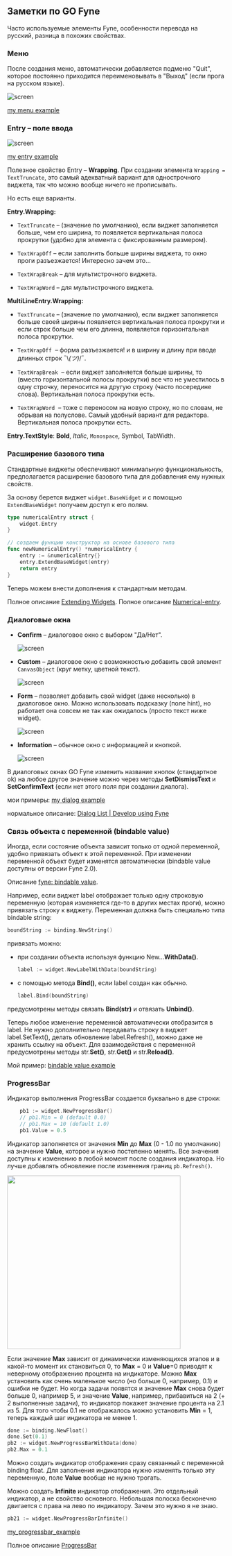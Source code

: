 ## Заметки по GO Fyne

Часто используемые элементы Fyne, особенности перевода на русский, разница в похожих свойствах.

### Меню

После создания меню, автоматически добавляется подменю "Quit", которое постоянно приходится переименовывать в "Выход" (если прога на русском языке).

<img src="widgets/img/menu.png" alt="screen"/>

[my menu example](https://github.com/annettalekto/sandbox_go_fyne/blob/main/widgets/menu.go)

### Entry – поле ввода

<img src="widgets/img/entry.png" alt="screen"/>

[my entry example](https://github.com/annettalekto/sandbox_go_fyne/blob/main/widgets/entry.go)

Полезное свойство Entry – **Wrapping**. При создании элемента `Wrapping = TextTruncate`, это самый адекватный вариант для однострочного виджета, так что можно вообще ничего не прописывать. 

Но есть еще варианты.

**Entry.Wrapping:**

- `TextTruncate` – (значение по умолчанию), если виджет заполняется больше, чем его ширина, то появляется вертикальная полоса прокрутки (удобно для элемента с фиксированным размером). 

- `TextWrapOff` – если заполнить больше ширины виджета, то окно проги разъезжается! Интересно зачем это...

- `TextWrapBreak` – для мультистрочного виджета.

- `TextWrapWord` – для мультистрочного виджета.

**MultiLineEntry.Wrapping:**

- `TextTruncate` – (значение по умолчанию), если виджет заполняется больше своей ширины появляется вертикальная полоса прокрутки и если строк больше чем его длинна, появляется горизонтальная полоса прокрутки.

- `TextWrapOff`  – форма разъезжается! и в ширину и длину при вводе длинных строк ¯\\_(ツ)_/¯.

- `TextWrapBreak`  – если виджет заполняется больше ширины, то (вместо горизонтальной полосы прокрутки) все что не уместилось в одну строчку, переносится на другую строку (часто посередине слова). Вертикальная полоса прокрутки есть.

- `TextWrapWord`  –  тоже с переносом на новую строку, но по словам, не обрывая на полуслове. Самый удобный вариант для редактора. Вертикальная полоса прокрутки есть.

**Entry.TextStyle**: **Bold**, *Italic*, `Monospace`, Symbol, TabWidth.

### Расширение базового типа

Стандартные виджеты обеспечивают минимальную функциональность, предполагается расширение базового типа для добавления ему нужных свойств. 

За основу берется виджет `widget.BaseWidget` и с помощью `ExtendBaseWidget` получаем доступ к его полям.

```go
type numericalEntry struct {
    widget.Entry
}

// создаем функцию конструктор на основе базового типа 
func newNumericalEntry() *numericalEntry {
    entry := &numericalEntry{}
    entry.ExtendBaseWidget(entry)
    return entry
}
```

Теперь можем внести дополнения к стандартным методам.

Полное описание 
[Extending Widgets](https://developer.fyne.io/extend/extending-widgets).
Полное описание
[Numerical-entry](https://developer.fyne.io/extend/numerical-entry).

### Диалоговые окна

- **Confirm** – диалоговое окно с выбором "Да/Нет".
  
  <img src="widgets/img/dialog_confirm.PNG" alt="screen"/>

- **Custom** – диалоговое окно с возможностью добавить свой элемент `CanvasObject` (круг метку, цветной текст).
  
  <img src="widgets/img/dialog_custom.PNG" alt="screen"/>

- **Form** – позволяет добавить свой widget (даже несколько) в диалоговое окно. Можно использовать подсказку (поле hint), но работает она совсем не так как ожидалось (просто текст ниже widget).
  
  <img src="widgets/img/dialog_formitem.PNG" alt="screen"/>

- **Information** – обычное окно с информацией и кнопкой.
  
  <img src="widgets/img/dialog_information.PNG" alt="screen"/>

В диалоговых окнах GO Fyne изменить название кнопок (стандартное ok) на любое другое значение можно через методы **SetDismissText** и **SetConfirmText** (если нет этого поля при создании диалога).

мои примеры: [my dialog example](https://github.com/annettalekto/sandbox_go_fyne/blob/main/widgets/dialog.go)

нормальное описание: [Dialog List | Develop using Fyne](https://developer.fyne.io/explore/dialogs)

### Связь объекта с переменной (bindable value)

Иногда, если состояние объекта зависит только от одной переменной, удобно привязать объект к этой переменной. При изменении переменной объект будет изменятся автоматически (bindable value доступны от версии Fyne 2.0).

Описание [fyne: bindable value](https://developer.fyne.io/binding/).

Например, если виджет label отображает только одну строковую переменную (которая изменяется где-то в других местах проги), можно привязать строку к виджету. Переменная должна быть специально типа bindable string:

```go
boundString := binding.NewString()
```

 привязать можно:

- при создании объекта используя функцию New...**WithData()**.
  
  ```go
  label := widget.NewLabelWithData(boundString)
  ```

- с помощью метода **Bind()**, если label создан как обычно.
  
  ```go
  label.Bind(boundString)  
  ```

предусмотрены методы связать **Bind(str)** и отвязать **Unbind()**. 

Теперь любое изменение переменной автоматически отобразится в label. Не нужно дополнительно передавать строку в виджет label.SetText(), делать обновление label.Refresh(), можно даже не хранить ссылку на объект. Для взаимодействия с переменной предусмотрены методы str.**Set()**, str.**Get()** и str.**Reload()**.

Мой пример: [bindable value example](https://github.com/annettalekto/sandbox_go_fyne/blob/main/bind/main.go)

### ProgressBar

Индикатор выполнения ProgressBar создается буквально в две строки:

```go
    pb1 := widget.NewProgressBar()
    // pb1.Min = 0 (default 0.0)
    // pb1.Max = 10 (default 1.0)
    pb1.Value = 0.5
```

Индикатор заполняется от значения **Min** до **Max** (0 - 1.0 по умолчанию) на значение **Value**, которое и нужно постепенно менять. Все значения доступны к изменению в любой момент после создания индикатора. Но лучше добавлять обновление после изменения границ `pb.Refresh()`.

<img src="widgets\img\progress_bar.gif"  width="400"/>

Если значение **Max** зависит от динамически изменяющихся этапов и в какой-то момент их становиться 0, то **Max** = 0 и **Value**=0 приводят к неверному отображению процента на индикаторе. Можно **Max** установить как очень маленькое число (но больше 0, например, 0.1) и ошибки не будет. Но когда задачи появятся и значение **Max** снова будет больше 0, например 5, и значение **Value**, например, прибавиться на 2 (+ 2 выполненные задачи), то индикатор покажет значение процента на 2.1 из 5. Для того чтобы 0.1 не отображалось можно установить **Min** = 1, теперь каждый шаг индикатора не менее 1.

```go
done := binding.NewFloat()
done.Set(0.1)
pb2 := widget.NewProgressBarWithData(done)
pb2.Max = 0.1
```

Можно создать индикатор отображения сразу связанный с переменной binding float. Для заполнения индикатора нужно изменять только эту переменную, поле **Value** вообще не нужно трогать. 

Можно создать **Infinite** индикатор отображения. Это отдельный индикатор, а не свойство основного. Небольшая полоска бесконечно двигается с права на лево по индикатору. Зачем это нужно я не знаю.

```go
pb21 := widget.NewProgressBarInfinite()
```

[my_progressbar_example](https://github.com/annettalekto/sandbox_go_fyne/tree/main/widgets)

Полное описание
[ProgressBar](https://developer.fyne.io/widget/progressbar)
